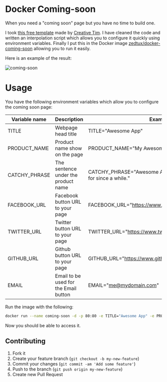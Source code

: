 # Docker Coming-soon

When you need a "coming soon" page but you have no time to build one.

I took [this free template](http://www.creative-tim.com/product/coming-sssoon-page)
made by [Creative Tim](http://www.creative-tim.com/).
I have cleaned the code and written an interpolation script which allows you to
configure it quickly using environment variables.
Finally I put this in the Docker image [zedtux/docker-coming-soon](https://hub.docker.com/r/zedtux/docker-coming-soon/)
allowing you to run it easily.

Here is an example of the result:

![coming-soon](https://cloud.githubusercontent.com/assets/478564/20465730/cee8570e-af64-11e6-996c-bb8ef24b2bdd.png)

# Usage

You have the following environment variables which allow you to configure the
coming soon page:

| Variable name | Description                           | Example                                                                |
|-----------------|-------------------------------------------|---------------------------------------------------------------------------------|
| TITLE         | Webpage head title                   | TITLE="Awesome App"                                                    |
| PRODUCT_NAME  | Product name show on the page        | PRODUCT_NAME="My Awesome App"                                          |
| CATCHY_PHRASE | The sentence under the product name  | CATCHY_PHRASE="Awesome App is what you were looking for since a while." |
| FACEBOOK_URL  | Facebook button URL to your page     | FACEBOOK_URL="https://www.facebook.com/awesomeapp"                     |
| TWITTER_URL   | Twitter button URL to your page      | TWITTER_URL="https://www.twitter.com/awesomeapp"                       |
| GITHUB_URL    | Github button URL to your page       | GITHUB_URL="https://www.github.com/awesomeapp"                         |
| EMAIL         | Email to be used for the Email button | EMAIL="me@mydomain.com"                                                |

Run the image with the following:

```bash
docker run --name coming-soon -d -p 80:80 -e TITLE="Awesome App" -e PRODUCT_NAME="My Awesome App" zedtux/docker-coming-soon
```

Now you should be able to access it.

## Contributing

1. Fork it
2. Create your feature branch (`git checkout -b my-new-feature`)
3. Commit your changes (`git commit -am 'Add some feature'`)
4. Push to the branch (`git push origin my-new-feature`)
5. Create new Pull Request
